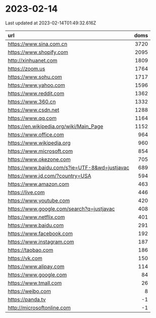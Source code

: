 # 2023-02-14

<!-- BEGIN -->
Last updated at 2023-02-14T01:49:32.616Z

url | doms
:- | -:
https://www.sina.com.cn | 3720
https://www.shopify.com | 2095
http://xinhuanet.com | 1809
https://zoom.us | 1764
https://www.sohu.com | 1717
https://www.yahoo.com | 1596
https://www.reddit.com | 1362
https://www.360.cn | 1332
https://www.csdn.net | 1288
https://www.qq.com | 1164
https://en.wikipedia.org/wiki/Main_Page | 1152
https://www.office.com | 964
https://www.wikipedia.org | 960
https://www.microsoft.com | 854
https://www.okezone.com | 705
https://www.baidu.com/s?ie=UTF-8&wd=justjavac | 689
https://www.jd.com/?country=USA | 594
https://www.amazon.com | 463
https://live.com | 446
https://www.youtube.com | 420
https://www.google.com/search?q=justjavac | 408
https://www.netflix.com | 401
https://www.baidu.com | 291
https://www.facebook.com | 192
https://www.instagram.com | 187
https://taobao.com | 186
https://vk.com | 150
https://www.alipay.com | 114
https://www.google.com | 84
https://www.tmall.com | 26
https://weibo.com | 8
https://panda.tv | -1
http://microsoftonline.com | -1
<!-- END -->

